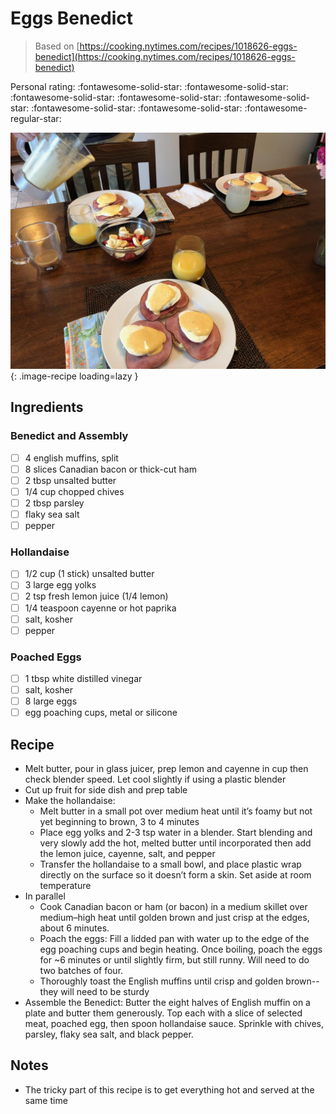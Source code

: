 # Eggs Benedict

> Based on [https://cooking.nytimes.com/recipes/1018626-eggs-benedict](https://cooking.nytimes.com/recipes/1018626-eggs-benedict)

<!-- {cts} rating=4; (User can specify rating on scale of 1-5) -->
Personal rating: :fontawesome-solid-star: :fontawesome-solid-star: :fontawesome-solid-star: :fontawesome-solid-star: :fontawesome-solid-star: :fontawesome-solid-star: :fontawesome-solid-star: :fontawesome-regular-star:
<!-- {cte} -->

<!-- {cts} name_image=eggs_benedict.jpg; (User can specify image name) -->
![eggs_benedict.jpg](./eggs_benedict.jpg){: .image-recipe loading=lazy }
<!-- {cte} -->

## Ingredients

### Benedict and Assembly

* [ ] 4 english muffins, split
* [ ] 8 slices Canadian bacon or thick-cut ham
* [ ] 2 tbsp unsalted butter
* [ ] 1/4 cup chopped chives
* [ ] 2 tbsp parsley
* [ ] flaky sea salt
* [ ] pepper

### Hollandaise

* [ ] 1/2 cup (1 stick) unsalted butter
* [ ] 3 large egg yolks
* [ ] 2 tsp fresh lemon juice (1/4 lemon)
* [ ] 1/4 teaspoon cayenne or hot paprika
* [ ] salt, kosher
* [ ] pepper

### Poached Eggs

* [ ] 1 tbsp white distilled vinegar
* [ ] salt, kosher
* [ ] 8 large eggs
* [ ] egg poaching cups, metal or silicone

## Recipe

* Melt butter, pour in glass juicer, prep lemon and cayenne in cup then check blender speed. Let cool slightly if using a plastic blender
* Cut up fruit for side dish and prep table
* Make the hollandaise:
    * Melt butter in a small pot over medium heat until it’s foamy but not yet beginning to brown, 3 to 4 minutes
    * Place egg yolks and 2-3 tsp water in a blender. Start blending and very slowly add the hot, melted butter until incorporated then add the lemon juice, cayenne, salt, and pepper
    * Transfer the hollandaise to a small bowl, and place plastic wrap directly on the surface so it doesn’t form a skin. Set aside at room temperature
* In parallel
    * Cook Canadian bacon or ham (or bacon) in a medium skillet over medium–high heat until golden brown and just crisp at the edges, about 6 minutes.
    * Poach the eggs: Fill a lidded pan with water up to the edge of the egg poaching cups and begin heating. Once boiling, poach the eggs for ~6 minutes or until slightly firm, but still runny. Will need to do two batches of four.
    * Thoroughly toast the English muffins until crisp and golden brown--they will need to be sturdy
* Assemble the Benedict: Butter the eight halves of English muffin on a plate and butter them generously. Top each with a slice of selected meat, poached egg, then spoon hollandaise sauce. Sprinkle with chives, parsley, flaky sea salt, and black pepper.

## Notes

* The tricky part of this recipe is to get everything hot and served at the same time
